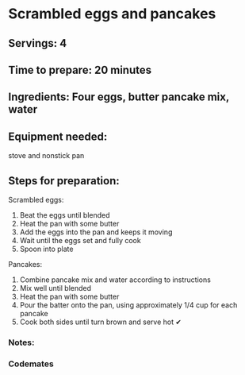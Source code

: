 # Scrambled eggs and pancakes

## Servings: 4

## Time to prepare: 20 minutes

## Ingredients: Four eggs, butter pancake mix, water 


## Equipment needed: 

stove and nonstick pan

## Steps for preparation:

Scrambled eggs:
1. Beat the eggs until blended
2. Heat the pan with some butter
3. Add the eggs into the pan and keeps it moving
4. Wait until the eggs set and fully cook 
5. Spoon into plate

Pancakes:
1. Combine pancake mix and water according to instructions
2. Mix well until blended
3. Heat the pan with some butter
4. Pour the batter onto the pan, using approximately 1/4 cup for each pancake
5. Cook both sides until turn brown and serve hot ✔

### Notes:



### Codemates #

